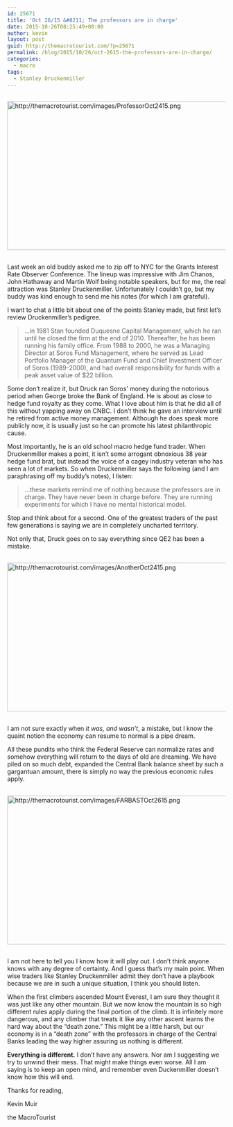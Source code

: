 ```yaml
---
id: 25671
title: 'Oct 26/15 &#8211; The professors are in charge'
date: 2015-10-26T08:25:49+00:00
author: kevin
layout: post
guid: http://themacrotourist.com/?p=25671
permalink: /blog/2015/10/26/oct-2615-the-professors-are-in-charge/
categories:
  - macro
tags:
  - Stanley Druckenmiller
---
```


  <img src="http://themacrotourist.com/images/ProfessorOct2415.png" style="margin:30px auto;display:block;" alt="http://themacrotourist.com/images/ProfessorOct2415.png" width="600" height="342">

Last week an old buddy asked me to zip off to NYC for the Grants Interest Rate Observer Conference. The lineup was impressive with Jim Chanos, John Hathaway and Martin Wolf being notable speakers, but for me, the real attraction was Stanley Druckenmiller. Unfortunately I couldn&#8217;t go, but my buddy was kind enough to send me his notes (for which I am grateful). 

I want to chat a little bit about one of the points Stanley made, but first let&#8217;s review Druckenmiller&#8217;s pedigree.

> &#8230;in 1981 Stan founded Duquesne Capital Management, which he ran until he closed the firm at the end of 2010. Thereafter, he has been running his family office. From 1988 to 2000, he was a Managing Director at Soros Fund Management, where he served as Lead Portfolio Manager of the Quantum Fund and Chief Investment Officer of Soros (1989-2000), and had overall responsibility for funds with a peak asset value of $22 billion.

Some don&#8217;t realize it, but Druck ran Soros&#8217; money during the notorious period when George broke the Bank of England. He is about as close to hedge fund royalty as they come. What I love about him is that he did all of this without yapping away on CNBC. I don&#8217;t think he gave an interview until he retired from active money management. Although he does speak more publicly now, it is usually just so he can promote his latest philanthropic cause. 

Most importantly, he is an old school macro hedge fund trader. When Druckenmiller makes a point, it isn&#8217;t some arrogant obnoxious 38 year hedge fund brat, but instead the voice of a cagey industry veteran who has seen a lot of markets. So when Druckenmiller says the following (and I am paraphrasing off my buddy&#8217;s notes), I listen:

> &#8230;these markets remind me of nothing because the professors are in charge. They have never been in charge before. They are running experiments for which I have no mental historical model.

Stop and think about for a second. One of the greatest traders of the past few generations is saying we are in completely uncharted territory. 

Not only that, Druck goes on to say everything since QE2 has been a mistake.


  <img src="http://themacrotourist.com/images/AnotherOct2415.png" style="margin:30px auto;display:block;" alt="http://themacrotourist.com/images/AnotherOct2415.png" width="600" height="342">

I am not sure exactly when _it was, and wasn&#8217;t_, a mistake, but I know the quaint notion the economy can resume to normal is a pipe dream. 

All these pundits who think the Federal Reserve can normalize rates and somehow everything will return to the days of old are dreaming. We have piled on so much debt, expanded the Central Bank balance sheet by such a gargantuan amount, there is simply no way the previous economic rules apply.


  <img src="http://themacrotourist.com/images/FARBASTOct2615.png" style="margin:30px auto;display:block;" alt="http://themacrotourist.com/images/FARBASTOct2615.png" width="600" height="342">

I am not here to tell you I know how it will play out. I don&#8217;t think anyone knows with any degree of certainty. And I guess that&#8217;s my main point. When wise traders like Stanley Druckenmiller admit they don&#8217;t have a playbook because we are in such a unique situation, I think you should listen. 

When the first climbers ascended Mount Everest, I am sure they thought it was just like any other mountain. But we now know the mountain is so high different rules apply during the final portion of the climb. It is infinitely more dangerous, and any climber that treats it like any other ascent learns the hard way about the &#8220;death zone.&#8221; This might be a little harsh, but our economy is in a &#8220;death zone&#8221; with the professors in charge of the Central Banks leading the way higher assuring us nothing is different. 

**Everything is different.** I don&#8217;t have any answers. Nor am I suggesting we try to unwind their mess. That might make things even worse. All I am saying is to keep an open mind, and remember even Duckenmiller doesn&#8217;t know how this will end.

Thanks for reading,
  
Kevin Muir
  
the MacroTourist